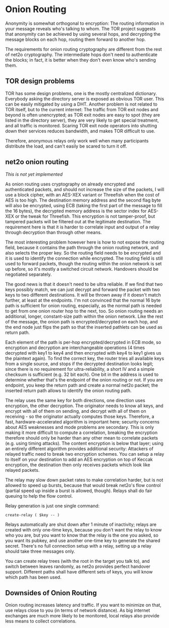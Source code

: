 # Onion Routing #

Anonymity is somewhat orthogonal to encryption: The routing information in
your message reveals who's talking to whom.  The TOR project suggests that
anonymity can be achieved by using several hops, and decrypting the message
blocks on each hop, routing them forward to another hop.

The requirements for onion routing cryptography are different from the rest
of net2o cryptography. The intermediate hops don't need to authenticate the
blocks; in fact, it is better when they don't even know who's sending them.

## TOR design problems ##

TOR has some design problems, one is the mostly centralized
dictionary.  Everybody asking the directory server is exposed as
obvious TOR user.  This can be easily mitigated by using a DHT.
Another problem is not related to TOR itself, but to the current
internet: The traffic from TOR exit nodes and beyond is often
unencrypted; as TOR exit nodes are easy to spot (they are listed in
the directory server), they are very likely to get special treatment,
and all traffic is monitored.  Scaring TOR exit node operators into
shutting down their services reduces bandwidth, and makes TOR
difficult to use.

Therefore, anonymous relays only work well when many participants distribute
the load, and can't easily be scared to turn it off.

## net2o onion routing ##

*This is not yet implemented*

As onion routing uses cryptography on already encrypted and
authenticated packets, and should not increase the size of the
packets, I will use a block cipher, with an AES-XEX variant or
Threefish when the cost of AES is too high.  The destination memory
address and the second flag byte will also be encrypted, using ECB
(taking the first part of the message to fill the 16 bytes), the
decrypted memory address is the sector index for AES-XEX or the tweak
for Threefish. This encryption is not tamper-proof, but tampered
packets will be filtered out at the legitimate destination.  The
requirement here is that it is harder to correlate input and output of
a relay through decryption than through other means.

The most interesting problem however here is how to not expose the
routing field, because it contains the path through the onion routing
network, and also selects the proper key.  So the routing field needs
to be encrypted and it is used to identify the connection while
encrypted.  The routing field is still used to forward packets, though
the routing within the onion network is set up before, so it's mostly
a switched circuit network.  Handovers should be negotiated separately.

The good news is that it doesn't need to be ultra reliable.  If we
find that two keys possibly match, we can just decrypt and forward the
packet with two keys to two different destinations.  It will be thrown
away if it doesn't match further, at least at the endpoints.  I'm not
convinced that the normal 16 byte path is sufficient for onion
routing, especially, as the normal path is needed to get from one
onion router hop to the next, too.  So onion routing needs an
additional, longer, constant-size path within the onion network.  Like
the rest of the message, the onion path is encrypted/decrypted on each
hop, and the end node just flips the path so that the inserted
pathlets can be used as return path.

Each element of the path is per-hop encrypted/decrypted in ECB mode,
so encryption and decryption are interchangeable operations (4 times
decrypted with key1 to key4 and then encrypted with key4 to key1 gives
us the plaintext again).  To find the correct key, the router tries
all available keys from a single source, and stops if the decrypted
destination looks legit; since there is no requirement for
ultra-reliability, a short IV and a simple checksum is sufficient
(e.g. 32 bit each).  One bit in the address is used to determine
whether that's the endpoint of the onion routing or not.  If you are
endpoint, you keep the return path and create a normal net2o packet;
the inserted return path allows to identify the onion routing path.

The relay uses the same key for both directions, one direction uses
encryption, the other decryption.  The originator needs to know all
keys, and encrypt with all of them on sending, and decrypt with all of
them on receiving - so the originator actually computes those keys.
Therefore, a fast, hardware-accelerated algorithm is important here;
security concerns about AES weaknesses and mode problems are
secondary.  This is only making it more difficult to compute a
correlation, breaking the encryption therefore should only be harder
than any other mean to correlate packets (e.g. using timing attacks).
The content encryption is below that layer; using an entirely
different algorithm provides additional security: Attackers of relayed
traffic need to break two encryption schemes.  You can setup a relay
to itself on your destination to add an AES encryption on top of
Keccak encryption, the destination then only receives packets which
look like relayed packets.

The relay may slow down packet rates to make correlation harder, but is not
allowed to speed up bursts, because that would break net2o's flow control
(partial speed up inside a burst is allowed, though).  Relays shall do
fair queuing to help the flow control.

Relay generation is just one single command:

    create-relay ( $key -- )

Relays automatically are shut down after 1 minute of inactivity;
relays are created with only one-time keys, because you don't want the
relay to know who you are, but you want to know that the relay is the
one you asked, so you want its pubkey, and use another one-time key to
generate the shared secret.  There's no full connection setup with a
relay, setting up a relay should take three messages only.

You can create relay trees (with the root in the target
you talk to), and switch between leaves randomly, as net2o provides perfect
handover support. Different paths shall have different sets of keys, you will
know which path has been used.

## Downsides of Onion Routing ##

Onion routing increases latency and traffic. If you want to minimize
on that, use relays close to you (in terms of network distance). As
big internet exchanges are much more likely to be monitored, local
relays also provide less means to collect correlations.